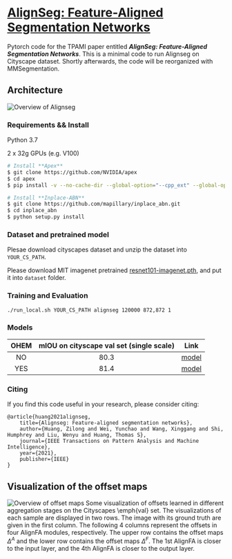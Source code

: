 # [AlignSeg: Feature-Aligned Segmentation Networks](https://arxiv.org/pdf/2003.00872)
Pytorch code for the TPAMI paper entitled ***AlignSeg: Feature-Aligned Segmentation Networks***. This is a minimal code to run Alignseg on Cityscape dataset.
Shortly afterwards, the code will be reorganized with MMSegmentation.

## Architecture
![Overview of Alignseg](https://user-images.githubusercontent.com/4509744/118447960-f52c6d80-b723-11eb-8af5-12fdedc13262.png)


### Requirements && Install
Python 3.7

2 x 32g GPUs (e.g. V100)

```bash
# Install **Apex**
$ git clone https://github.com/NVIDIA/apex
$ cd apex
$ pip install -v --no-cache-dir --global-option="--cpp_ext" --global-option="--cuda_ext" ./

# Install **Inplace-ABN**
$ git clone https://github.com/mapillary/inplace_abn.git
$ cd inplace_abn
$ python setup.py install
```

### Dataset and pretrained model

Plesae download cityscapes dataset and unzip the dataset into `YOUR_CS_PATH`.

Please download MIT imagenet pretrained [resnet101-imagenet.pth](https://drive.google.com/file/d/19rro_8KaQeJY4kW6FMlase5ywn0p6bII/view?usp=sharing), and put it into `dataset` folder.

### Training and Evaluation
```bash
./run_local.sh YOUR_CS_PATH alignseg 120000 872,872 1
``` 

### Models

| **OHEM** | **mIOU on cityscape val set (single scale)**           | **Link** |
|:-------:|:---------------------:|:---------:|
| NO | 80.3 | [model](https://drive.google.com/file/d/1bq235SNBWfZb_8bWbWDovBqbEQEZZneW/view?usp=sharing) |
| YES | 81.4 | [model](https://drive.google.com/file/d/12lqI6FBOVnl9L28ofl_2UHMCKyvrt8A9/view?usp=sharing) |

### Citing

If you find this code useful in your research, please consider citing:

    @article{huang2021alignseg,
        title={Alignseg: Feature-aligned segmentation networks},
        author={Huang, Zilong and Wei, Yunchao and Wang, Xinggang and Shi, Humphrey and Liu, Wenyu and Huang, Thomas S},
        journal={IEEE Transactions on Pattern Analysis and Machine Intelligence},
        year={2021},
        publisher={IEEE}
    }

## Visualization of the offset maps
![Overview of offset maps](https://user-images.githubusercontent.com/4509744/118448066-18571d00-b724-11eb-8d49-382ed9858b83.png)
Some visualization of offsets learned in different aggregation stages on the Cityscapes \emph{val} set. The visualizations of each sample are displayed in two rows. The  image  with  its  ground  truth are given in the first column. The following 4 columns represent the offsets in four AlignFA modules, respectively. The upper row contains the offset maps $\Delta^A$ and the lower row contains the offset maps $\Delta^F$. The 1st AlignFA is closer to the input layer, and the 4th AlignFA is closer to the output layer. 
